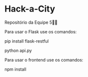 # Hack-a-City
Repositório da Equipe 5⃣🦊

Para usar o Flask use os comandos:


pip install flask-restful


python api.py

Para usar o frontend use os comandos:

npm install
